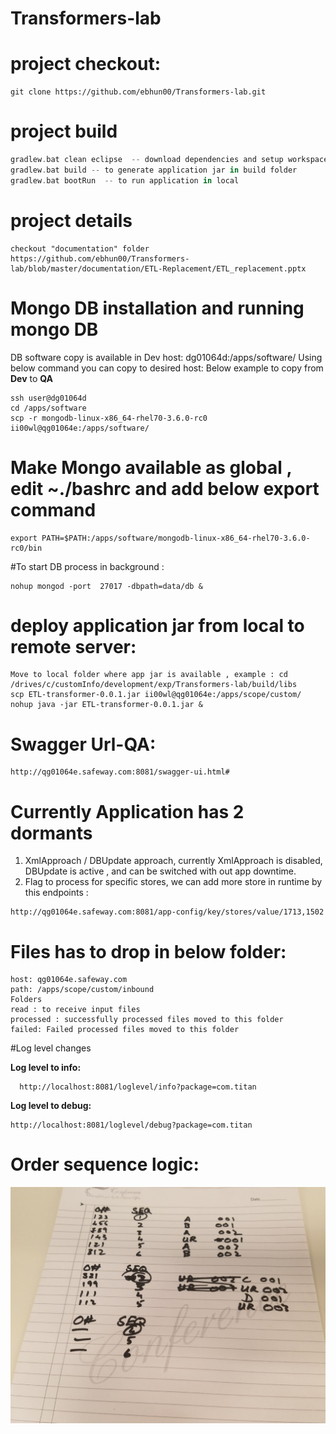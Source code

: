 # Transformers-lab

# project checkout:
```
git clone https://github.com/ebhun00/Transformers-lab.git
```

# project build
```gradle
gradlew.bat clean eclipse  -- download dependencies and setup workspace
gradlew.bat build -- to generate application jar in build folder
gradlew.bat bootRun  -- to run application in local
```

# project details
```link
checkout "documentation" folder
https://github.com/ebhun00/Transformers-lab/blob/master/documentation/ETL-Replacement/ETL_replacement.pptx
```


# Mongo DB installation and running mongo DB

DB software copy is available in Dev host: dg01064d:/apps/software/
Using below command  you can copy to desired host: Below example to copy from **Dev** to **QA**

``` 
ssh user@dg01064d
cd /apps/software
scp -r mongodb-linux-x86_64-rhel70-3.6.0-rc0 ii00wl@qg01064e:/apps/software/
```
# Make Mongo available as global , edit ~./bashrc and add below export command
```
export PATH=$PATH:/apps/software/mongodb-linux-x86_64-rhel70-3.6.0-rc0/bin
```

#To start DB process in background :

```
nohup mongod -port  27017 -dbpath=data/db &
```

# deploy application jar from local to remote server:

	Move to local folder where app jar is available , example : cd /drives/c/customInfo/development/exp/Transformers-lab/build/libs
	scp ETL-transformer-0.0.1.jar ii00wl@qg01064e:/apps/scope/custom/
	nohup java -jar ETL-transformer-0.0.1.jar &
	
	
	

# Swagger Url-QA:	
```
http://qg01064e.safeway.com:8081/swagger-ui.html#
```

# Currently Application has 2 dormants
1.	XmlApproach / DBUpdate approach, currently XmlApproach is disabled, DBUpdate is active , and can be switched with out app downtime.
2.	Flag to process for specific stores, we can add more store in runtime by this endpoints : 
```
http://qg01064e.safeway.com:8081/app-config/key/stores/value/1713,1502
```
	
# Files has to drop in below folder:

```
host: qg01064e.safeway.com
path: /apps/scope/custom/inbound
Folders
read : to receive input files
processed : successfully processed files moved to this folder
failed: Failed processed files moved to this folder
```

#Log level changes


**Log level to info:**

```
  http://localhost:8081/loglevel/info?package=com.titan
  ```
**Log level to debug:** 

```
http://localhost:8081/loglevel/debug?package=com.titan
```

# Order sequence logic:
![alt text](https://github.com/ebhun00/Transformers-lab/blob/master/documentation/ETL-Replacement/order_sequence_design.jpg)
